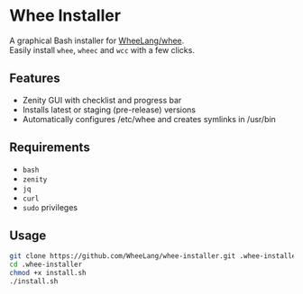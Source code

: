 # Whee Installer

A graphical Bash installer for [WheeLang/whee](https://github.com/WheeLang/whee).  
Easily install `whee`, `wheec` and `wcc` with a few clicks.

## Features

- Zenity GUI with checklist and progress bar
- Installs latest or staging (pre-release) versions
- Automatically configures /etc/whee and creates symlinks in /usr/bin

## Requirements

- `bash`
- `zenity`
- `jq`
- `curl`
- `sudo` privileges

## Usage

```bash
git clone https://github.com/WheeLang/whee-installer.git .whee-installer
cd .whee-installer
chmod +x install.sh
./install.sh
```
